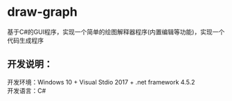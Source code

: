 # draw-graph
基于C#的GUI程序，实现一个简单的绘图解释器程序(内置编辑等功能)，实现一个代码生成程序

## 开发说明：  
开发环境：Windows 10 + Visual Stdio 2017 + .net framework 4.5.2  
开发语言：C#  
